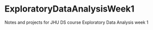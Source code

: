 # ExploratoryDataAnalysisWeek1
Notes and projects for JHU DS course Exploratory Data Analysis week 1
